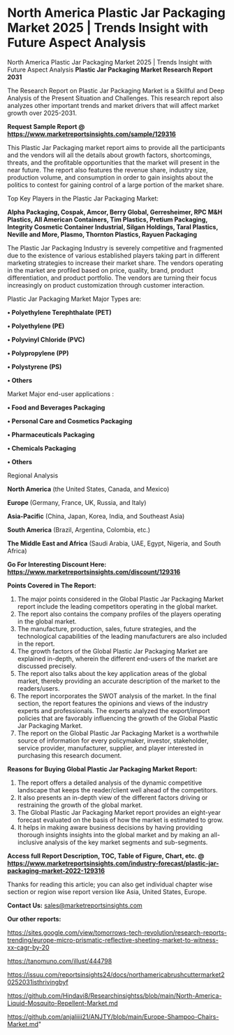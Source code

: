 # North America Plastic Jar Packaging Market 2025 | Trends Insight with Future Aspect Analysis
 North America Plastic Jar Packaging Market 2025 | Trends Insight with Future Aspect Analysis
<strong>Plastic Jar Packaging Market Research Report 2031</strong>

The Research Report on Plastic Jar Packaging Market is a Skillful and Deep Analysis of the Present Situation and Challenges. This research report also analyzes other important trends and market drivers that will affect market growth over 2025-2031.

<strong>Request Sample Report @ <a href=https://www.marketreportsinsights.com/sample/129316>https://www.marketreportsinsights.com/sample/129316</a></strong>

This Plastic Jar Packaging market report aims to provide all the participants and the vendors will all the details about growth factors, shortcomings, threats, and the profitable opportunities that the market will present in the near future. The report also features the revenue share, industry size, production volume, and consumption in order to gain insights about the politics to contest for gaining control of a large portion of the market share.

Top Key Players in the Plastic Jar Packaging Market:

<strong>Alpha Packaging, Cospak, Amcor, Berry Global, Gerresheimer, RPC M&H Plastics, All American Containers, Tim Plastics, Pretium Packaging, Integrity Cosmetic Container Industrial, Silgan Holdings, Taral Plastics, Neville and More, Plasmo, Thornton Plastics, Rayuen Packaging</strong>

The Plastic Jar Packaging Industry is severely competitive and fragmented due to the existence of various established players taking part in different marketing strategies to increase their market share. The vendors operating in the market are profiled based on price, quality, brand, product differentiation, and product portfolio. The vendors are turning their focus increasingly on product customization through customer interaction.

Plastic Jar Packaging Market Major Types are:

<strong>• Polyethylene Terephthalate (PET)

• Polyethylene (PE)

• Polyvinyl Chloride (PVC)

• Polypropylene (PP)

• Polystyrene (PS)

• Others</strong>

Market Major end-user applications :

<strong>• Food and Beverages Packaging

• Personal Care and Cosmetics Packaging

• Pharmaceuticals Packaging

• Chemicals Packaging

• Others</strong>

Regional Analysis

</u><strong><b>North America</b></strong> (the United States, Canada, and Mexico)

<strong><b>Europe </b></strong>(Germany, France, UK, Russia, and Italy)

<strong><b>Asia-Pacific</b></strong> (China, Japan, Korea, India, and Southeast Asia)

<strong><b>South America</b></strong> (Brazil, Argentina, Colombia, etc.)

<strong><b>The Middle East and Africa</b></strong> (Saudi Arabia, UAE, Egypt, Nigeria, and South Africa)

<strong>Go For Interesting Discount Here: <a href=https://www.marketreportsinsights.com/discount/129316>https://www.marketreportsinsights.com/discount/129316</a></strong>

<strong>Points Covered in The Report:</strong>
<ol>
  <li>The major points considered in the Global Plastic Jar Packaging Market report include the leading competitors operating in the global market.</li>
  <li>The report also contains the company profiles of the players operating in the global market.</li>
  <li>The manufacture, production, sales, future strategies, and the technological capabilities of the leading manufacturers are also included in the report.</li>
  <li>The growth factors of the Global Plastic Jar Packaging Market are explained in-depth, wherein the different end-users of the market are discussed precisely.</li>
  <li>The report also talks about the key application areas of the global market, thereby providing an accurate description of the market to the readers/users.</li>
  <li>The report incorporates the SWOT analysis of the market. In the final section, the report features the opinions and views of the industry experts and professionals. The experts analyzed the export/import policies that are favorably influencing the growth of the Global Plastic Jar Packaging Market.</li>
  <li>The report on the Global Plastic Jar Packaging Market is a worthwhile source of information for every policymaker, investor, stakeholder, service provider, manufacturer, supplier, and player interested in purchasing this research document.</li>
</ol>
<strong>Reasons for Buying Global Plastic Jar Packaging Market Report:</strong>

<ol>
  <li>The report offers a detailed analysis of the dynamic competitive landscape that keeps the reader/client well ahead of the competitors.</li>
  <li>It also presents an in-depth view of the different factors driving or restraining the growth of the global market.</li>
  <li>The Global Plastic Jar Packaging Market report provides an eight-year forecast evaluated on the basis of how the market is estimated to grow.</li>
  <li>It helps in making aware business decisions by having providing thorough insights insights into the global market and by making an all-inclusive analysis of the key market segments and sub-segments.</li>
</ol>
<strong>Access full Report Description, TOC, Table of Figure, Chart, etc. @ <a href=https://www.marketreportsinsights.com/industry-forecast/plastic-jar-packaging-market-2022-129316>https://www.marketreportsinsights.com/industry-forecast/plastic-jar-packaging-market-2022-129316</a></strong>


Thanks for reading this article; you can also get individual chapter wise section or region wise report version like Asia, United States, Europe.

<strong>Contact Us:</strong>
sales@marketreportsinsights.com

<strong>Our other reports:</strong>

<a href=https://sites.google.com/view/tomorrows-tech-revolution/research-reports-trending/europe-micro-prismatic-reflective-sheeting-market-to-witness-xx-cagr-by-20>https://sites.google.com/view/tomorrows-tech-revolution/research-reports-trending/europe-micro-prismatic-reflective-sheeting-market-to-witness-xx-cagr-by-20</a>

<a href=https://tanomuno.com/illust/444798>https://tanomuno.com/illust/444798</a>

<a href=https://issuu.com/reportsinsights24/docs/northamericabrushcuttermarket20252031isthrivingbyf>https://issuu.com/reportsinsights24/docs/northamericabrushcuttermarket20252031isthrivingbyf</a>

<a href=https://github.com/Hindavi8/Researchinsightss/blob/main/North-America-Liquid-Mosquito-Repellent-Market.md>https://github.com/Hindavi8/Researchinsightss/blob/main/North-America-Liquid-Mosquito-Repellent-Market.md</a>

<a href=https://github.com/anjaliiii21/ANJTY/blob/main/Europe-Shampoo-Chairs-Market.md>https://github.com/anjaliiii21/ANJTY/blob/main/Europe-Shampoo-Chairs-Market.md</a>"
